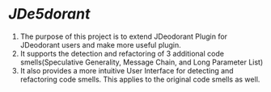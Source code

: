 *JDe5dorant*
==========================

1. The purpose of this project is to extend JDeodorant Plugin for JDeodorant users and make more useful plugin.
2. It supports the detection and refactoring of 3 additional code smells(Speculative Generality, Message Chain, and Long Parameter List)
3. It also provides a more intuitive User Interface for detecting and refactoring code smells. This applies to the original code smells as well.
